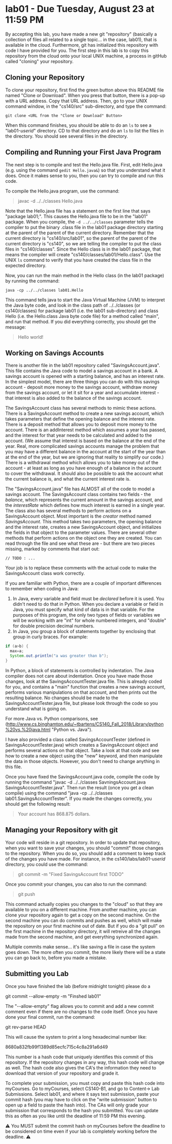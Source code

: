 # lab01 - Due Tuesday, August 23 at 11:59 PM

By accepting this lab, you have made a new git "repository" (basically a collection of files all related to a single topic... in the case, lab01), that is available in the cloud.  Furthermore, git has initialized this repository with code I have provided for you.  The first step in this lab is to copy this repository from the cloud onto your local UNIX machine, a process in gitHub called "cloning" your repository.

## Cloning your Repository

To clone your repository, first find the green button above this README file named "Clone or Download". When you press that button, there is a pop-up with a URL address. Copy that URL address. Then, go to your UNIX command window, in the "cs140/src" sub-directory, and type the command:

`git clone <URL from the "Clone or Download" Button>`
  
When this command finishes, you should be able to do an `ls` to see a "lab01-*userid*" directory.  CD to that directory and do an `ls` to list the files in the directory. You should see several files in the directory.  

## Compiling and Running your First Java Program

The next step is to compile and test the Hello.java file. First, edit Hello.java (e.g. using the command `gedit Hello.java&`) so that you understand what it does. Once it makes sense to you, then you can try to compile and run this code.

To compile the Hello.java program, use the command: 

>  javac -d ../../classes Hello.java

Note that the Hello.java file has a statement on the first line that says "package lab01;". This causes the Hello.java file to be in the "lab01" package. When you compile, the `-d ../../classes` parameter tells the compiler to put the binary .class file in the lab01 package directory starting at the parent of the parent of the current directory. Remember that the current directory is "cs140/src/lab01", so the parent of the parent of the current directory is "cs140", so we are telling the compiler to put the class files in "cs140/classes". Since the Hello class is in the lab01 package, that means the compiler will create "cs140/classes/lab01/Hello.class". Use the UNIX `ls` command to verify that you have created the class file in the expected directory.

Now, you can run the main method in the Hello class (in the lab01 package) by running the command:

`java -cp ../../classes lab01.Hello`
  
This command tells java to start the Java Virtual Machine (JVM) to interpret the Java byte code, and look in the class path of ../../classes (or cs140/classes) for package lab01 (i.e. the lab01 sub-directory) and class Hello (i.e. the Hello.class Java byte code file) for a method called "main", and run that method. If you did everything correctly, you should get the message:

>  Hello world!
 
## Working on Savings Accounts

There is another file in the lab01 repository called "SavingsAccount.java". This file contains the Java code to model a savings account in a bank.  A savings account is opened with a starting balance, and has an interest rate. In the simplest model, there are three things you can do with this savings account - deposit more money to the savings account, withdraw money from the savings account, or let it sit for a year and accumulate interest - that interest is also added to the balance of the savings account.  

The SavingsAccount class has several methods to mimic these actions. There is a SavingsAccount method to create a new savings account, which takes parameters that define the opening balance and the interest rate. There is a deposit method that allows you to deposit more money to the account. There is an addInterest method which assumes a year has passed, and the interest for that year needs to be calculated and added to the account. (We assume that interest is based on the balance at the end of the year. Real, more complicated savings accounts manage the problem that you may have a different balance in the account at the start of the year than at the end of the year, but we are ignoring that reality to simplify our code.) There is a withdrawal method which allows you to take money out of the account - at least as long as you have enough of a balance in the account to cover the withdrawal.  It should also be possible to ask the account what the current balance is, and what the current interest rate is.  

The "SavingsAccount.java" file has ALMOST all of the code to model a savings account. The SavingsAccount class contains two fields - the *balance*, which represents the current amount in the savings account, and the *interestRate* which defines how much interest is earned in a single year. The class also has several methods to perform actions on a SavingsAccount object. Most important is the *creator* method named *SavingsAccount*. This method takes two parameters, the opening balance and the interest rate, creates a new SavingsAccount object, and initializes the fields in that object to the parameter values. There are several other methods that perform actions on the object one they are created. You can read through the file and see what these are - but there are two pieces missing, marked by comments that start out:

    // TODO : ...
    
Your job is to replace these comments with the actual code to make the SavingsAccount class work correctly. 

If you are familiar with Python, there are a couple of important differences to remember when coding in Java:
1. In Java, every variable and field must be *declared* before it is used. You didn't need to do that in Python. When you declare a variable or field in Java, you must specify what kind of data is in that variable. For the purposes of this program, the only two types of fields or variables we will be working with are "int" for whole numbered integers, and "double" for double precision decimal numbers.
2. In Java, you group a block of statements together by enclosing that group in curly braces. For example:
  ```java
  if (a>b) {
    max=a;
    System.out.println("a was greater than b");
  }
  ```
   In Python, a block of statements is controlled by indentation. The Java compiler does not care about indentation.
Once you have made those changes, look at the SavingsAccountTester.java file.  This is already coded for you, and contains a "main" function that creates a new savings account, performs various manipulations on that account, and then prints out the resulting balance.  No changes should be made to the SavingsAccountTester.java file, but please look through the code so you understand what is going on.

For more Java vs. Python comparisons, see (http://www.cs.binghamton.edu/~tbartens/CS140_Fall_2018/Library/python%20vs.%20java.html "Python vs. Java").

I have also provided a class called SavingsAccountTester (defined in SavingsAccountTester.java) which creates a SavingsAccount object and performs several actions on that object. Take a look at that code and see how to create a new object using the "new" keyword, and then manipulate the data in those objects. However, you don't need to change anything in this file.

Once you have fixed the SavingsAccount.java code, compile the code by running the command "javac -d ../../classes SavningsAccount.java SavingsAccountTester.java". Then run the result (once you get a clean compile) using the command "java -cp ../../classes lab01.SavingsAccountTester".  If you made the changes correctly, you should get the following result:

>  Your account has 868.875 dollars.

## Managing your Repository with git

Your code will reside in a git repository. In order to update that repository, when you want to save your changes, you should "commit" those changes to the repository.  When you do so, you should add a comment to keep track of the changes you have made.  For instance, in the cs140/labs/lab01-*userid* directory, you could use the command:

>  git commit -m "Fixed SavingsAccount first TODO"
  
 Once you commit your changes, you can also to run the command:
 
>  git push
  
This command actually copies you changes to the "cloud" so that they are available to you on a different machine.  From another machine, you can clone your repository again to get a copy on the second machine. On the second machine you can do commits and pushes as well, which will make the repository on your first machine out of date.  But if you do a "git pull" on the first machine in the repository directory, it will retreive all the changes made from the second machine, and get everything synchronized again.
  
Multiple commits make sense... it's like saving a file in case the system goes down. The more often you commit, the more likely there will be a state you can go back to, before you made a mistake.
  
## Submitting you Lab
  
Once you have finished the lab (before midnight tonight) please do a 

  git commit --allow-empty -m "Finshed lab01"
  
The "--allow-empty" flag allows you to commit and add a new commit comment even if there are no changes to the code itself. Once you have done your final commit, run the command:

  git rev-parse HEAD
  
This will cause the system to print a long hexadecimal number like:

  8680a832fb99f1389d85ecfc715c4c8a291a6d49
  
This number is a hash code that uniquely identifies this commit of this repository. If the repository changes in any way, this hash code will change as well. The hash code also gives the CA's the information they need to download that version of your repository and grade it.

To complete your submission, you must copy and paste this hash code into myCourses. Go to myCourses, select CS140-B1, and go to Content-> Lab Submissions. Select lab01, and where it says text submission, paste your commit hash (you may have to click on the "write submission" button to open up a field to paste the hash into). The CAs will only grade your submission that corresponds to the hash you submitted. You can update this as often as you like until the deadline of 11:59 PM this evening.

⚠️ You MUST submit the commit hash on myCourses before the deadline to be considered on time even if your lab is completely working before the deadline. ⚠️
